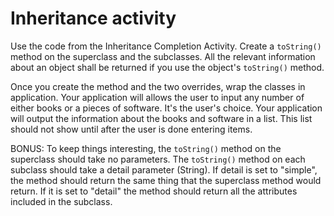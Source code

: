 # Inheritance activity

Use the code from the Inheritance Completion Activity. Create a `toString()` method on the superclass and the subclasses. All the relevant information about an object shall be returned if you use the object's `toString()` method.

Once you create the method and the two overrides, wrap the classes in application. Your application will allows the user to input any number of either books or a pieces of software. It's the user's choice. Your application will output the information about the books and software in a list. This list should not show until after the user is done entering items.

BONUS: To keep things interesting, the `toString()` method on the superclass should take no parameters. The `toString()` method on each subclass should take a detail parameter \(String\). If detail is set to "simple", the method should return the same thing that the superclass method would return. If it is set to "detail" the method should return all the attributes included in the subclass.

